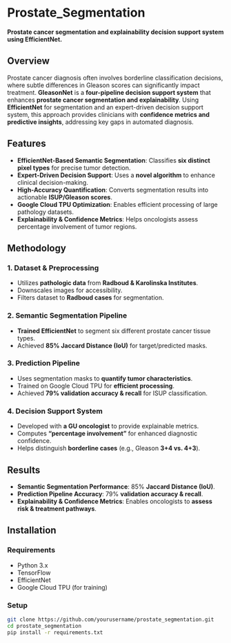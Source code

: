 # Prostate_Segmentation  

**Prostate cancer segmentation and explainability decision support system using EfficientNet.**  

## Overview  

Prostate cancer diagnosis often involves borderline classification decisions, where subtle differences in Gleason scores can significantly impact treatment. **GleasonNet** is a **four-pipeline decision support system** that enhances **prostate cancer segmentation and explainability**. Using **EfficientNet** for segmentation and an expert-driven decision support system, this approach provides clinicians with **confidence metrics and predictive insights**, addressing key gaps in automated diagnosis.  

## Features  

- **EfficientNet-Based Semantic Segmentation**: Classifies **six distinct pixel types** for precise tumor detection.  
- **Expert-Driven Decision Support**: Uses a **novel algorithm** to enhance clinical decision-making.  
- **High-Accuracy Quantification**: Converts segmentation results into actionable **ISUP/Gleason scores**.  
- **Google Cloud TPU Optimization**: Enables efficient processing of large pathology datasets.  
- **Explainability & Confidence Metrics**: Helps oncologists assess percentage involvement of tumor regions.  

## Methodology  

### **1. Dataset & Preprocessing**  
- Utilizes **pathologic data** from **Radboud & Karolinska Institutes**.  
- Downscales images for accessibility.  
- Filters dataset to **Radboud cases** for segmentation.  

### **2. Semantic Segmentation Pipeline**  
- **Trained EfficientNet** to segment six different prostate cancer tissue types.  
- Achieved **85% Jaccard Distance (IoU)** for target/predicted masks.  

### **3. Prediction Pipeline**  
- Uses segmentation masks to **quantify tumor characteristics**.  
- Trained on Google Cloud TPU for **efficient processing**.  
- Achieved **79% validation accuracy & recall** for ISUP classification.  

### **4. Decision Support System**  
- Developed with **a GU oncologist** to provide explainable metrics.  
- Computes **“percentage involvement”** for enhanced diagnostic confidence.  
- Helps distinguish **borderline cases** (e.g., Gleason **3+4 vs. 4+3**).  

## Results  

- **Semantic Segmentation Performance**: 85% **Jaccard Distance (IoU)**.  
- **Prediction Pipeline Accuracy**: 79% **validation accuracy & recall**.  
- **Explainability & Confidence Metrics**: Enables oncologists to **assess risk & treatment pathways**.  

## Installation  

### **Requirements**  
- Python 3.x  
- TensorFlow  
- EfficientNet  
- Google Cloud TPU (for training)  

### **Setup**  
```bash
git clone https://github.com/yourusername/prostate_segmentation.git
cd prostate_segmentation
pip install -r requirements.txt
